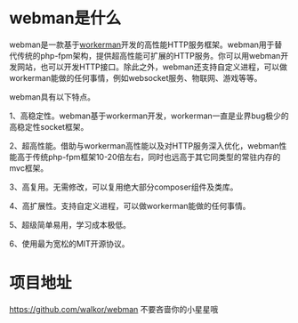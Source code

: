 # webman是什么

webman是一款基于[workerman](https://www.workerman.net)开发的高性能HTTP服务框架。webman用于替代传统的php-fpm架构，提供超高性能可扩展的HTTP服务。你可以用webman开发网站，也可以开发HTTP接口。除此之外，webman还支持自定义进程，可以做workerman能做的任何事情，例如websocket服务、物联网、游戏等等。

webman具有以下特点。

1、高稳定性。webman基于workerman开发，workerman一直是业界bug极少的高稳定性socket框架。

2、超高性能。借助与workerman高性能以及对HTTP服务深入优化，webman性能高于传统php-fpm框架10-20倍左右，同时也远高于其它同类型的常驻内存的mvc框架。

3、高复用。无需修改，可以复用绝大部分composer组件及类库。

4、高扩展性。支持自定义进程，可以做workerman能做的任何事情。

5、超级简单易用，学习成本极低。

6、使用最为宽松的MIT开源协议。

# 项目地址
https://github.com/walkor/webman 不要吝啬你的小星星哦
